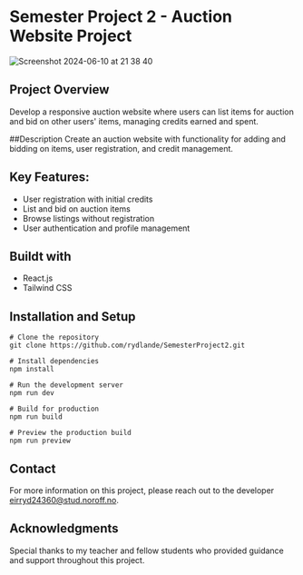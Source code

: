# Semester Project 2 - Auction Website Project

![Screenshot 2024-06-10 at 21 38 40](https://github.com/rydlande/SemesterProject2/assets/112164731/d335f757-99d8-4705-8c99-8c1d27aa74bb)


## Project Overview

Develop a responsive auction website where users can list items for auction and bid on other users' items, managing credits earned and spent.

##Description
Create an auction website with functionality for adding and bidding on items, user registration, and credit management.


## Key Features:

- User registration with initial credits
- List and bid on auction items
- Browse listings without registration
- User authentication and profile management


## Buildt with
- React.js
- Tailwind CSS

## Installation and Setup

```
# Clone the repository
git clone https://github.com/rydlande/SemesterProject2.git

# Install dependencies
npm install

# Run the development server
npm run dev

# Build for production
npm run build

# Preview the production build
npm run preview
```

## Contact
For more information on this project, please reach out to the developer eirryd24360@stud.noroff.no.

## Acknowledgments
Special thanks to my teacher and fellow students who provided guidance and support throughout this project.
